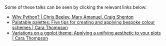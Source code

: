 Some of these talks can be seen by clicking the relevant links below:

* [Why Python? | Chris Beeley, Mary Amanuel, Craig Shenton](https://nhs-r-community.github.io/conference-2022/talks/why-python/why-python.html)
* [Palatable palettes: Five tips for creating and applying bespoke colour schemes | Cara Thompson](https://www.cararthompson.com/talks/nhsr2022-palatable-palettes/)
* [Variations on a ggplot theme: Applying a unifying aesthetic to your plots | Cara Thompson](https://www.cararthompson.com/talks/nhsr2022-ggplot-themes/)
